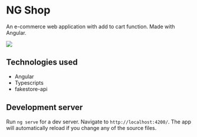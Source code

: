 # NG Shop

An e-commerce web application with add to cart function. Made with Angular.

![]('prev.png')

## Technologies used

- Angular
- Typescripts
- fakestore-api

## Development server

Run `ng serve` for a dev server. Navigate to `http://localhost:4200/`. The app will automatically reload if you change any of the source files.
